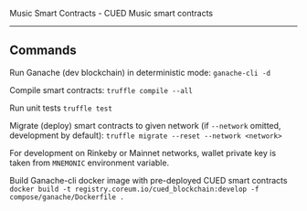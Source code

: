 Music Smart Contracts - CUED Music smart contracts

-----------------------
## Commands
Run Ganache (dev blockchain) in deterministic mode:
`ganache-cli -d`

Compile smart contracts:
`truffle compile --all`

Run unit tests
`truffle test`

Migrate (deploy) smart contracts to given network (if `--network` omitted, development by default):
`truffle migrate --reset --network <network>`

For development on Rinkeby or Mainnet networks, wallet private key is taken from `MNEMONIC` environment variable.

Build Ganache-cli docker image with pre-deployed CUED smart contracts
`docker build -t registry.coreum.io/cued_blockchain:develop -f compose/ganache/Dockerfile .`
